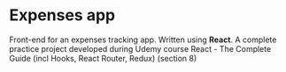 # Expenses app

Front-end for an expenses tracking app. Written using **React**.
A complete practice project  developed during Udemy course React - The Complete Guide (incl Hooks, React Router, Redux) (section 8)



